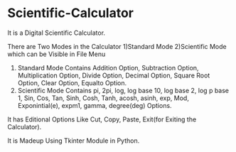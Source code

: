 # Scientific-Calculator
It is a Digital Scientific Calculator.

There are Two Modes in the Calculator 1)Standard Mode 2)Scientific Mode which can be Visible in File Menu 
1) Standard Mode Contains Addition Option, Subtraction Option, Multiplication Option, Divide Option, Decimal Option, Square Root Option, Clear Option, Equalto Option.
2) Scientific Mode Contains pi, 2pi, log, log base 10, log base 2, log p base 1, Sin, Cos, Tan, Sinh, Cosh, Tanh, acosh, asinh, exp, Mod, Exponintial(e), expm1, gamma, degree(deg) Options.

It has Editional Options Like Cut, Copy, Paste, Exit(for Exiting the Calculator).

It is Madeup Using Tkinter Module in Python.
